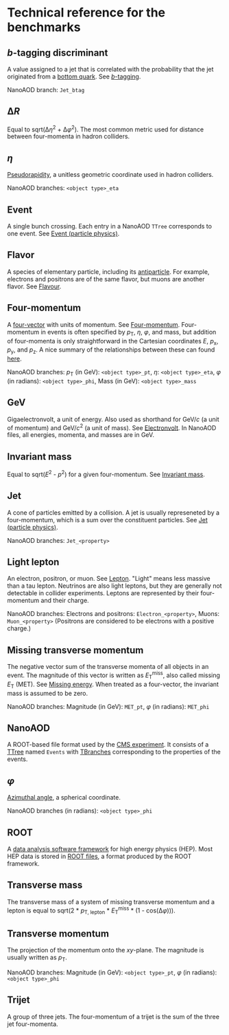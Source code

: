 # Technical reference for the benchmarks

## <i>b</i>-tagging discriminant

A value assigned to a jet that is correlated with the probability that the jet originated from a [bottom quark](https://en.wikipedia.org/wiki/Bottom_quark). See [<i>b</i>-tagging](https://en.wikipedia.org/wiki/B-tagging).

NanoAOD branch: `Jet_btag`

## Δ<i>R</i>

Equal to sqrt(Δ<i>η</i><sup>2</sup> + Δ<i>φ</i><sup>2</sup>). The most common metric used for distance between four-momenta in hadron colliders.

## <i>η</i>

[Pseudorapidity](https://en.wikipedia.org/wiki/Pseudorapidity), a unitless geometric coordinate used in hadron colliders.

NanoAOD branches: `<object type>_eta`

## Event

A single bunch crossing. Each entry in a NanoAOD `TTree` corresponds to one event. See [Event (particle physics)](https://en.wikipedia.org/wiki/Event_\(particle_physics\)).

## Flavor

A species of elementary particle, including its [antiparticle](https://en.wikipedia.org/wiki/Antiparticle). For example, electrons and positrons are of the same flavor, but muons are another flavor. See [Flavour](https://en.wikipedia.org/wiki/Flavour_\(particle_physics\)).

## Four-momentum

A [four-vector](https://en.wikipedia.org/wiki/Four-vector) with units of momentum. See [Four-momentum](https://en.wikipedia.org/wiki/Four-momentum). Four-momentum in events is often specified by <i>p</i><sub>T</sub>, <i>η</i>, <i>φ</i>, and mass, but addition of four-momenta is only straightforward in the Cartesian coordinates <i>E</i>, <i>p</i><sub>x</sub>, <i>p</i><sub>y</sub>, and <i>p</i><sub>z</sub>. A nice summary of the relationships between these can found [here](https://energyflow.network/docs/utils/).

NanoAOD branches: <i>p</i><sub>T</sub> (in GeV): `<object type>_pt`, <i>η</i>: `<object type>_eta`, <i>φ</i> (in radians): `<object type>_phi`, Mass (in GeV): `<object type>_mass`

## GeV

Gigaelectronvolt, a unit of energy. Also used as shorthand for GeV/<i>c</i> (a unit of momentum) and GeV/<i>c</i><sup>2</sup> (a unit of mass). See [Electronvolt](https://en.wikipedia.org/wiki/Electronvolt). In NanoAOD files, all energies, momenta, and masses are in GeV.

## Invariant mass

Equal to sqrt(<i>E</i><sup>2</sup> - <i>p</i><sup>2</sup>) for a given four-momentum. See [Invariant mass](https://en.wikipedia.org/wiki/Invariant_mass).

## Jet

A cone of particles emitted by a collision. A jet is usually represeneted by a four-momentum, which is a sum over the constituent particles. See [Jet (particle physics)](https://en.wikipedia.org/wiki/Jet_\(particle_physics\)).

NanoAOD branches: `Jet_<property>`

## Light lepton

An electron, positron, or muon. See [Lepton](https://en.wikipedia.org/wiki/Lepton). "Light" means less massive than a tau lepton. Neutrinos are also light leptons, but they are generally not detectable in collider experiments. Leptons are represented by their four-momentum and their charge.

NanoAOD branches: Electrons and positrons: `Electron_<property>`, Muons: `Muon_<property>`
(Positrons are considered to be electrons with a positive charge.)

## Missing transverse momentum

The negative vector sum of the transverse momenta of all objects in an event. The magnitude of this vector is written as <i>E</i><sub>T</sub><sup>miss</sup>, also called missing <i>E</i><sub>T</sub> (MET). See [Missing energy](https://en.wikipedia.org/wiki/Missing_energy). When treated as a four-vector, the invariant mass is assumed to be zero.

NanoAOD branches: Magnitude (in GeV): `MET_pt`, <i>φ</i> (in radians): `MET_phi`

## NanoAOD

A ROOT-based file format used by the [CMS experiment](https://en.wikipedia.org/wiki/Compact_Muon_Solenoid). It consists of a [TTree](https://root.cern.ch/doc/master/classTTree.html) named `Events` with [TBranches](https://root.cern.ch/doc/master/classTBranch.html) corresponding to the properties of the events.

## <i>φ</i>

[Azimuthal angle](https://en.wikipedia.org/wiki/Spherical_coordinate_system), a spherical coordinate.

NanoAOD branches (in radians): `<object type>_phi`

## ROOT

A [data analysis software framework](https://root.cern.ch/) for high energy physics (HEP). Most HEP data is stored in [ROOT files](https://root.cern.ch/doc/master/classTFile.html), a format produced by the ROOT framework.

## Transverse mass

The transverse mass of a system of missing transverse momentum and a lepton is equal to sqrt(2 * <i>p</i><sub>T, lepton</sub> * <i>E</i><sub>T</sub><sup>miss</sup> * (1 - cos(Δ<i>φ</i>))).

## Transverse momentum

The projection of the momentum onto the <i>xy</i>-plane. The magnitude is usually written as <i>p</i><sub>T</sub>.

NanoAOD branches: Magnitude (in GeV): `<object type>_pt`, <i>φ</i> (in radians): `<object type>_phi`

## Trijet

A group of three jets. The four-momentum of a trijet is the sum of the three jet four-momenta.
